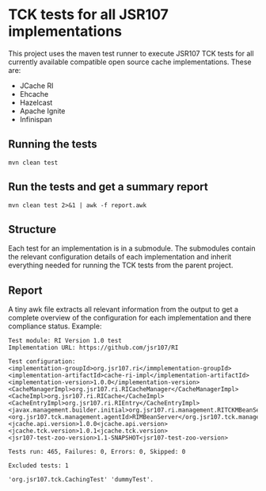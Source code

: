 # TCK tests for all JSR107 implementations

This project uses the maven test runner to execute JSR107 TCK tests for all currently available compatible open 
source cache implementations. These are:

  * JCache RI
  * Ehcache
  * Hazelcast
  * Apache Ignite
  * Infinispan

## Running the tests

    mvn clean test

## Run the tests and get a summary report

    mvn clean test 2>&1 | awk -f report.awk

## Structure

Each test for an implementation is in a submodule. The submodules contain the relevant configuration details 
 of each implementation and inherit everything needed for running the TCK tests from the parent project.

## Report

A tiny awk file extracts all relevant information from the output to get a complete overview of the configuration 
for each implementation and there compliance status. Example:

````
Test module: RI Version 1.0 test
Implementation URL: https://github.com/jsr107/RI

Test configuration:
<implementation-groupId>org.jsr107.ri</immplementation-groupId>
<implementation-artifactId>cache-ri-impl</implementation-artifactId>
<implementation-version>1.0.0</implementation-version>
<CacheManagerImpl>org.jsr107.ri.RICacheManager</CacheManagerImpl>
<CacheImpl>org.jsr107.ri.RICache</CacheImpl>
<CacheEntryImpl>org.jsr107.ri.RIEntry</CacheEntryImpl>
<javax.management.builder.initial>org.jsr107.ri.management.RITCKMBeanServerBuilder</javax.management.builder.initial>
<org.jsr107.tck.management.agentId>RIMBeanServer</org.jsr107.tck.management.agentId>
<jcache.api.version>1.0.0<jcache.api.version>
<jcache.tck.version>1.0.1<jcache.tck.version>
<jsr107-test-zoo-version>1.1-SNAPSHOT<jsr107-test-zoo-version>

Tests run: 465, Failures: 0, Errors: 0, Skipped: 0

Excluded tests: 1

'org.jsr107.tck.CachingTest' 'dummyTest'.
````